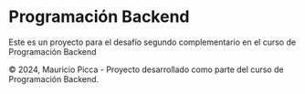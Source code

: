 
# Programación Backend

Este es un proyecto para el desafío segundo complementario en el curso de Programación Backend






© 2024, Mauricio Picca - Proyecto desarrollado como parte del curso de Programación Backend.    